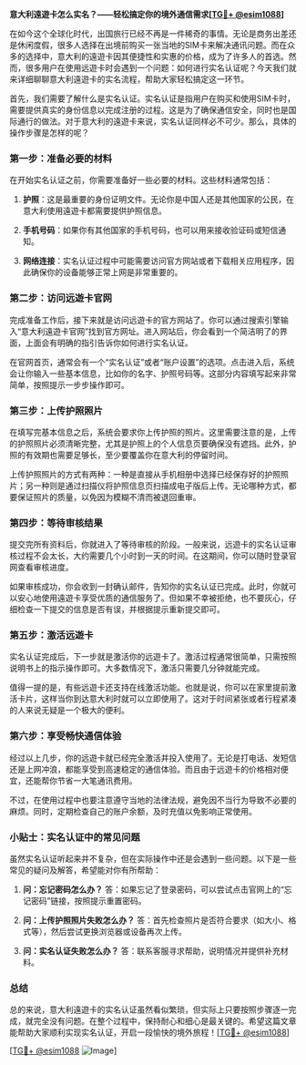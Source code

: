 **意大利遠遊卡怎么实名？——轻松搞定你的境外通信需求[[TG💪+ @esim1088](https://t.me/s/esim1088)]**

在如今这个全球化时代，出国旅行已经不再是一件稀奇的事情。无论是商务出差还是休闲度假，很多人选择在出境前购买一张当地的SIM卡来解决通讯问题。而在众多的选择中，意大利的遠遊卡因其便捷性和实惠的价格，成为了许多人的首选。然而，很多用户在使用远遊卡时会遇到一个问题：如何进行实名认证呢？今天我们就来详细聊聊意大利遠遊卡的实名流程，帮助大家轻松搞定这一环节。

首先，我们需要了解什么是实名认证。实名认证是指用户在购买和使用SIM卡时，需要提供真实的身份信息以完成注册的过程。这是为了确保通信安全，同时也是国际通行的做法。对于意大利的遠遊卡来说，实名认证同样必不可少。那么，具体的操作步骤是怎样的呢？

### **第一步：准备必要的材料**

在开始实名认证之前，你需要准备好一些必要的材料。这些材料通常包括：

1. **护照**：这是最重要的身份证明文件。无论你是中国人还是其他国家的公民，在意大利使用遠遊卡都需要提供护照信息。
   
2. **手机号码**：如果你有其他国家的手机号码，也可以用来接收验证码或短信通知。

3. **网络连接**：实名认证过程中可能需要访问官方网站或者下载相关应用程序，因此确保你的设备能够正常上网是非常重要的。

### **第二步：访问远遊卡官网**

完成准备工作后，接下来就是访问远遊卡的官方网站了。你可以通过搜索引擎输入“意大利遠遊卡官网”找到官方网址。进入网站后，你会看到一个简洁明了的界面，上面会有明确的指引告诉你如何进行实名认证。

在官网首页，通常会有一个“实名认证”或者“账户设置”的选项。点击进入后，系统会让你输入一些基本信息，比如你的名字、护照号码等。这部分内容填写起来非常简单，按照提示一步步操作即可。

### **第三步：上传护照照片**

在填写完基本信息之后，系统会要求你上传护照的照片。这里需要注意的是，上传的护照照片必须清晰完整，尤其是护照上的个人信息页要确保没有遮挡。此外，护照的有效期也需要足够长，至少要覆盖你在意大利的停留时间。

上传护照照片的方式有两种：一种是直接从手机相册中选择已经保存好的护照照片；另一种则是通过扫描仪将护照信息页扫描成电子版后上传。无论哪种方式，都要保证照片的质量，以免因为模糊不清而被退回重审。

### **第四步：等待审核结果**

提交完所有资料后，你就进入了等待审核的阶段。一般来说，远遊卡的实名认证审核过程不会太长，大约需要几个小时到一天的时间。在这期间，你可以随时登录官网查看审核进度。

如果审核成功，你会收到一封确认邮件，告知你的实名认证已完成。此时，你就可以安心地使用遠遊卡享受优质的通信服务了。但如果不幸被拒绝，也不要灰心，仔细检查一下提交的信息是否有误，并根据提示重新提交即可。

### **第五步：激活远遊卡**

实名认证完成后，下一步就是激活你的远遊卡了。激活过程通常很简单，只需按照说明书上的指示操作即可。大多数情况下，激活只需要几分钟就能完成。

值得一提的是，有些远遊卡还支持在线激活功能。也就是说，你可以在家里提前激活卡片，这样当你到达意大利时就可以立即使用了。这对于时间紧张或者行程紧凑的人来说无疑是一个极大的便利。

### **第六步：享受畅快通信体验**

经过以上几步，你的远遊卡就已经完全激活并投入使用了。无论是打电话、发短信还是上网冲浪，都能享受到高速稳定的通信体验。而且由于远遊卡的价格相对便宜，还能帮你节省一大笔通讯费用。

不过，在使用过程中也要注意遵守当地的法律法规，避免因不当行为导致不必要的麻烦。同时，定期检查自己的账户余额，及时充值以免影响正常使用。

### **小贴士：实名认证中的常见问题**

虽然实名认证听起来并不复杂，但在实际操作中还是会遇到一些问题。以下是一些常见的疑问及解答，希望能对你有所帮助：

1. **问：忘记密码怎么办？**
   答：如果忘记了登录密码，可以尝试点击官网上的“忘记密码”链接，按照提示重置密码。

2. **问：上传护照照片失败怎么办？**
   答：首先检查照片是否符合要求（如大小、格式等），然后尝试更换浏览器或设备再次上传。

3. **问：实名认证失败怎么办？**
   答：联系客服寻求帮助，说明情况并提供补充材料。

### **总结**

总的来说，意大利遠遊卡的实名认证虽然看似繁琐，但实际上只要按照步骤逐一完成，就完全没有问题。在整个过程中，保持耐心和细心是最关键的。希望这篇文章能帮助大家顺利实现实名认证，开启一段愉快的境外旅程！[[TG💪+ @esim1088](https://t.me/s/esim1088)] 

[[TG💪+ @esim1088](https://t.me/s/esim1088) ![Image](https://i.postimg.cc/4NQfJmqS/Snipaste-2025-05-13-00-14-12.png)]